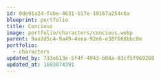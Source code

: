 ```yaml
---
id: 0de91a24-fabe-4631-b17e-10167a254c6a
blueprint: portfolio
title: Concious
image: portfolio/characters/concious.webp
parent: 9aa3d5c4-9a49-4eea-92e6-e38f666bbc0e
portfolio:
  - characters
updated_by: 733e613e-5f4f-4943-b04a-83cf5f969268
updated_at: 1693074391
---
```


